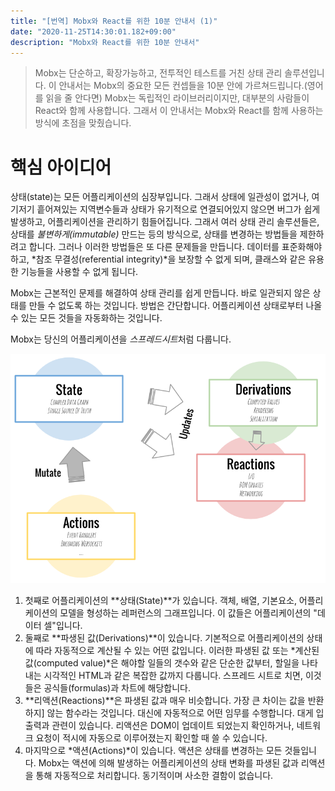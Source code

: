 ```yaml
---
title: "[번역] Mobx와 React를 위한 10분 안내서 (1)"
date: "2020-11-25T14:30:01.182+09:00"
description: "Mobx와 React를 위한 10분 안내서"
---
```


> Mobx는 단순하고, 확장가능하고, 전투적인 테스트를 거친 상태 관리 솔루션입니다. 이 안내서는 Mobx의 중요한 모든 컨셉들을 10분 안에 가르쳐드립니다.(영어를 읽을 줄 안다면) Mobx는 독립적인 라이브러리이지만, 대부분의 사람들이 React와 함께 사용합니다. 그래서 이 안내서는 Mobx와 React를 함께 사용하는 방식에 초점을 맞췄습니다.

# 핵심 아이디어

상태(state)는 모든 어플리케이션의 심장부입니다. 그래서 상태에 일관성이 없거나, 여기저기 흩어져있는 지역변수들과 상태가 유기적으로 연결되어있지 않으면 버그가 쉽게 발생하고, 어플리케이션을 관리하기 힘들어집니다. 그래서 여러 상태 관리 솔루션들은, 상태를 *불변하게(immutable)* 만드는 등의 방식으로, 상태를 변경하는 방법들을 제한하려고 합니다. 그러나 이러한 방법들은 또 다른 문제들을 만듭니다. 데이터를 표준화해야 하고, *참조 무결성(referential integrity)*을 보장할 수 없게 되며, 클래스와 같은 유용한 기능들을 사용할 수 없게 됩니다.

Mobx는 근본적인 문제를 해결하여 상태 관리를 쉽게 만듭니다. 바로 일관되지 않은 상태를 만들 수 없도록 하는 것입니다. 방법은 간단합니다. 어플리케이션 상태로부터 나올 수 있는 모든 것들을 자동화하는 것입니다.

Mobx는 당신의 어플리케이션을 *스프레드시트*처럼 다룹니다.

![Mobx 개념도](./overview.png)

1. 첫째로 어플리케이션의 **상태(State)**가 있습니다. 객체, 배열, 기본요소, 어플리케이션의 모델을 형성하는 레퍼런스의 그래프입니다. 이 값들은 어플리케이션의 "데이터 셀"입니다.
2. 둘째로 **파생된 값(Derivations)**이 있습니다. 기본적으로 어플리케이션의 상태에 따라 자동적으로 계산될 수 있는 어떤 값입니다. 이러한 파생된 값 또는 *계산된 값(computed value)*은 해야할 일들의 갯수와 같은 단순한 값부터, 할일을 나타내는 시각적인 HTML과 같은 복잡한 값까지 다룹니다. 스프레드 시트로 치면, 이것들은 공식들(formulas)과 차트에 해당합니다.
3. **리액션(Reactions)**은 파생된 값과 매우 비슷합니다. 가장 큰 차이는 값을 반환하지] 않는 함수라는 것입니다. 대신에 자동적으로 어떤 임무를 수행합니다. 대게 입출력과 관련이 있습니다. 리액션은 DOM이 업데이트 되었는지 확인하거나, 네트워크 요청이 적시에 자동으로 이루어졌는지 확인할 때 쓸 수 있습니다.
4. 마지막으로 *액션(Actions)*이 있습니다. 액션은 상태를 변경하는 모든 것들입니다. Mobx는 액션에 의해 발생하는 어플리케이션의 상태 변화를 파생된 값과 리액션을 통해 자동적으로 처리합니다. 동기적이며 사소한 결함이 없습니다.